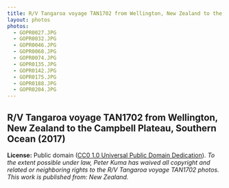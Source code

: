 ```yaml
---
title: R/V Tangaroa voyage TAN1702 from Wellington, New Zealand to the Cambpell Plateau, Southern Ocean (2017)
layout: photos
photos:
  - GOPR0027.JPG
  - GOPR0032.JPG
  - GOPR0046.JPG
  - GOPR0068.JPG
  - GOPR0074.JPG
  - GOPR0135.JPG
  - GOPR0142.JPG
  - GOPR0175.JPG
  - GOPR0188.JPG
  - GOPR0204.JPG
---
```


## R/V Tangaroa voyage TAN1702 from Wellington, New Zealand to the Campbell Plateau, Southern Ocean (2017)

**License:** Public domain ([CC0 1.0 Universal Public Domain Dedication](https://creativecommons.org/publicdomain/zero/1.0/)). *To the extent possible under law, Peter Kuma has waived all copyright and related or neighboring rights to the R/V Tangaroa voyage TAN1702 photos. This work is published from: New Zealand.*
